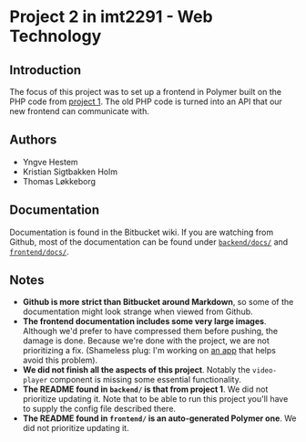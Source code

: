 # Project 2 in imt2291 - Web Technology

## Introduction

The focus of this project was to set up a frontend in Polymer built on the PHP code from [project 1](https://github.com/tholok97/imt2291-project1). The old PHP code is turned into an API that our new frontend can communicate with.

## Authors

* Yngve Hestem
* Kristian Sigtbakken Holm
* Thomas Løkkeborg

## Documentation

Documentation is found in the Bitbucket wiki. If you are watching from Github, most of the documentation can be found under [`backend/docs/`](./backend/docs) and [`frontend/docs/`](./frontend/docs).

## Notes

* **Github is more strict than Bitbucket around Markdown**, so some of the documentation might look strange when viewed from Github.
* **The frontend documentation includes some very large images**. Although we'd prefer to have compressed them before pushing, the damage is done. Because we're done with the project, we are not prioritizing a fix. (Shameless plug: I'm working on [an app](https://github.com/tholok97/github_sketch_uploader) that helps avoid this problem).
* **We did not finish all the aspects of this project**. Notably the `video-player` component is missing some essential functionality.
* **The README found in `backend/` is that from project 1**. We did not prioritize updating it. Note that to be able to run this project you'll have to supply the config file described there.
* **The README found in `frontend/` is an auto-generated Polymer one**. We did not prioritize updating it.
